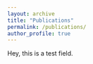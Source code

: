 ```yaml
---
layout: archive
title: "Publications"
permalink: /publications/
author_profile: true
---
```


Hey, this is a test field.
